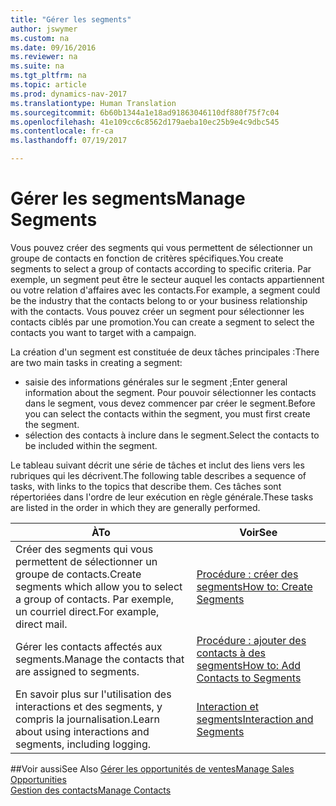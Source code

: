 ```yaml
---
title: "Gérer les segments"
author: jswymer
ms.custom: na
ms.date: 09/16/2016
ms.reviewer: na
ms.suite: na
ms.tgt_pltfrm: na
ms.topic: article
ms.prod: dynamics-nav-2017
ms.translationtype: Human Translation
ms.sourcegitcommit: 6b60b1344a1e18ad91863046110df880f75f7c04
ms.openlocfilehash: 41e109cc6c8562d179aeba10ec25b9e4c9dbc545
ms.contentlocale: fr-ca
ms.lasthandoff: 07/19/2017

---
```

# <a name="manage-segments"></a><span data-ttu-id="4c541-102">Gérer les segments</span><span class="sxs-lookup"><span data-stu-id="4c541-102">Manage Segments</span></span>
<span data-ttu-id="4c541-103">Vous pouvez créer des segments qui vous permettent de sélectionner un groupe de contacts en fonction de critères spécifiques.</span><span class="sxs-lookup"><span data-stu-id="4c541-103">You create segments to select a group of contacts according to specific criteria.</span></span> <span data-ttu-id="4c541-104">Par exemple, un segment peut être le secteur auquel les contacts appartiennent ou votre relation d'affaires avec les contacts.</span><span class="sxs-lookup"><span data-stu-id="4c541-104">For example, a segment could be the industry that the contacts belong to or your business relationship with the contacts.</span></span> <span data-ttu-id="4c541-105">Vous pouvez créer un segment pour sélectionner les contacts ciblés par une promotion.</span><span class="sxs-lookup"><span data-stu-id="4c541-105">You can create a segment to select the contacts you want to target with a campaign.</span></span>

<span data-ttu-id="4c541-106">La création d'un segment est constituée de deux tâches principales :</span><span class="sxs-lookup"><span data-stu-id="4c541-106">There are two main tasks in creating a segment:</span></span>

* <span data-ttu-id="4c541-107">saisie des informations générales sur le segment ;</span><span class="sxs-lookup"><span data-stu-id="4c541-107">Enter general information about the segment.</span></span> <span data-ttu-id="4c541-108">Pour pouvoir sélectionner les contacts dans le segment, vous devez commencer par créer le segment.</span><span class="sxs-lookup"><span data-stu-id="4c541-108">Before you can select the contacts within the segment, you must first create the segment.</span></span>
* <span data-ttu-id="4c541-109">sélection des contacts à inclure dans le segment.</span><span class="sxs-lookup"><span data-stu-id="4c541-109">Select the contacts to be included within the segment.</span></span>

<span data-ttu-id="4c541-110">Le tableau suivant décrit une série de tâches et inclut des liens vers les rubriques qui les décrivent.</span><span class="sxs-lookup"><span data-stu-id="4c541-110">The following table describes a sequence of tasks, with links to the topics that describe them.</span></span> <span data-ttu-id="4c541-111">Ces tâches sont répertoriées dans l'ordre de leur exécution en règle générale.</span><span class="sxs-lookup"><span data-stu-id="4c541-111">These tasks are listed in the order in which they are generally performed.</span></span>

|<span data-ttu-id="4c541-112">À</span><span class="sxs-lookup"><span data-stu-id="4c541-112">To</span></span> |<span data-ttu-id="4c541-113">Voir</span><span class="sxs-lookup"><span data-stu-id="4c541-113">See</span></span> |
|---|----|
|<span data-ttu-id="4c541-114">Créer des segments qui vous permettent de sélectionner un groupe de contacts.</span><span class="sxs-lookup"><span data-stu-id="4c541-114">Create segments which allow you to select a group of contacts.</span></span> <span data-ttu-id="4c541-115">Par exemple, un courriel direct.</span><span class="sxs-lookup"><span data-stu-id="4c541-115">For example, direct mail.</span></span>|[<span data-ttu-id="4c541-116">Procédure : créer des segments</span><span class="sxs-lookup"><span data-stu-id="4c541-116">How to: Create Segments</span></span>](marketing-how-create-segment.md)|
|<span data-ttu-id="4c541-117">Gérer les contacts affectés aux segments.</span><span class="sxs-lookup"><span data-stu-id="4c541-117">Manage the contacts that are assigned to segments.</span></span>|[<span data-ttu-id="4c541-118">Procédure : ajouter des contacts à des segments</span><span class="sxs-lookup"><span data-stu-id="4c541-118">How to: Add Contacts to Segments</span></span>](marketing-add-contact-segment.md)|
|<span data-ttu-id="4c541-119">En savoir plus sur l'utilisation des interactions et des segments, y compris la journalisation.</span><span class="sxs-lookup"><span data-stu-id="4c541-119">Learn about using interactions and segments, including logging.</span></span>|[<span data-ttu-id="4c541-120">Interaction et segments</span><span class="sxs-lookup"><span data-stu-id="4c541-120">Interaction and Segments</span></span>](marketing-interaction-segments.md)|

##<a name="see-also"></a><span data-ttu-id="4c541-121">Voir aussi</span><span class="sxs-lookup"><span data-stu-id="4c541-121">See Also</span></span>
[<span data-ttu-id="4c541-122">Gérer les opportunités de ventes</span><span class="sxs-lookup"><span data-stu-id="4c541-122">Manage Sales Opportunities</span></span>](marketing-manage-sales-opportunities.md)  
[<span data-ttu-id="4c541-123">Gestion des contacts</span><span class="sxs-lookup"><span data-stu-id="4c541-123">Manage Contacts</span></span>](marketing-contacts.md)

